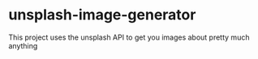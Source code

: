 # unsplash-image-generator
This project uses the unsplash API to get you images about pretty much anything
